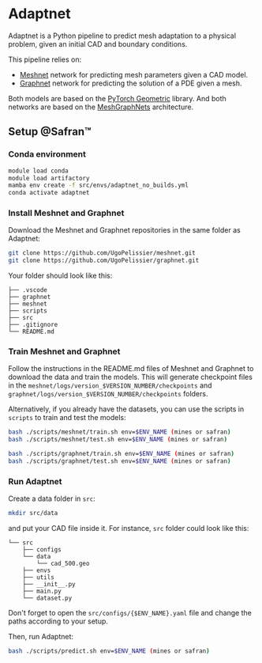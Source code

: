 # Adaptnet

Adaptnet is a Python pipeline to predict mesh adaptation to a physical problem, given an initial CAD and boundary conditions. 

This pipeline relies on:
- [Meshnet](https://github.com/UgoPelissier/meshnet) network for predicting mesh parameters given a CAD model.
- [Graphnet](https://github.com/UgoPelissier/graphnet) network for predicting the solution of a PDE given a mesh.

Both models are based on the [PyTorch Geometric](https://pytorch-geometric.readthedocs.io/en/latest/) library. And both networks are based on the [MeshGraphNets](https://arxiv.org/abs/2010.03409) architecture.

## Setup @Safran™

### Conda environment
```bash
module load conda
module load artifactory
mamba env create -f src/envs/adaptnet_no_builds.yml
conda activate adaptnet
```

### Install Meshnet and Graphnet
Download the Meshnet and Graphnet repositories in the same folder as Adaptnet:
```bash
git clone https://github.com/UgoPelissier/meshnet.git
git clone https://github.com/UgoPelissier/graphnet.git
```

Your folder should look like this:
```
├── .vscode
├── graphnet
├── meshnet
├── scripts
├── src
├── .gitignore
└── README.md
```

### Train Meshnet and Graphnet
Follow the instructions in the README.md files of Meshnet and Graphnet to download the data and train the models. This will generate checkpoint files in the `meshnet/logs/version_$VERSION_NUMBER/checkpoints` and `graphnet/logs/version_$VERSION_NUMBER/checkpoints` folders.

Alternatively, if you already have the datasets, you can use the scripts in `scripts` to train and test the models:
```bash
bash ./scripts/meshnet/train.sh env=$ENV_NAME (mines or safran)
bash ./scripts/meshnet/test.sh env=$ENV_NAME (mines or safran)
```

```bash
bash ./scripts/graphnet/train.sh env=$ENV_NAME (mines or safran)
bash ./scripts/graphnet/test.sh env=$ENV_NAME (mines or safran)
```

### Run Adaptnet
Create a data folder in `src`:
```bash
mkdir src/data
```	
and put your CAD file inside it. For instance, `src` folder could look like this:
```
└── src
    ├── configs
    └── data
        └── cad_500.geo
    ├── envs
    ├── utils
    ├── __init__.py
    ├── main.py
    └── dataset.py
```

Don't forget to open the `src/configs/{$ENV_NAME}.yaml` file and change the paths according to your setup.

Then, run Adaptnet:
```bash
bash ./scripts/predict.sh env=$ENV_NAME (mines or safran)
```